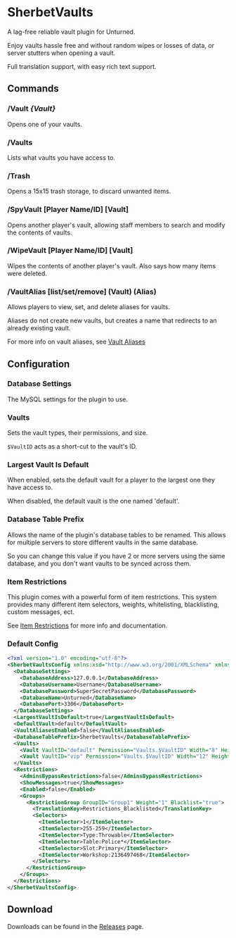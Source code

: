 # SherbetVaults
A lag-free reliable vault plugin for Unturned. 

Enjoy vaults hassle free and without random wipes or losses of data, or server stutters when opening a vault.

Full translation support, with easy rich text support.

## Commands
### /Vault *{Vault}*
Opens one of your vaults.

### /Vaults
Lists what vaults you have access to.

### /Trash
Opens a 15x15 trash storage, to discard unwanted items.

### /SpyVault [Player Name/ID] [Vault]
Opens another player's vault, allowing staff members to search and modify the contents of vaults.

### /WipeVault [Player Name/ID] [Vault]
Wipes the contents of another player's vault. Also says how many items were deleted.

### /VaultAlias [list/set/remove] (Vault) (Alias)
Allows players to view, set, and delete aliases for vaults.

Aliases do not create new vaults, but creates a name that redirects to an already existing vault.

For more info on vault aliases, see <a href="https://github.com/ShimmyMySherbet/SherbetVaults/blob/master/VaultAliases.md">Vault Aliases</a>

## Configuration

### Database Settings
The MySQL settings for the plugin to use.

### Vaults
Sets the vault types, their permissions, and size.

`$VaultID` acts as a short-cut to the vault's ID.

### Largest Vault Is Default
When enabled, sets the default vault for a player to the largest one they have access to.

When disabled, the default vault is the one named 'default'.

### Database Table Prefix
Allows the name of the plugin's database tables to be renamed. This allows for multiple servers to store different vaults in the same database.

So you can change this value if you have 2 or more servers using the same database, and you don't want vaults to be synced across them.

### Item Restrictions
This plugin comes with a powerful form of item restrictions. This system provides many different item selectors, weights, whitelisting, blacklisting, custom messages, ect.

See <a href="https://github.com/ShimmyMySherbet/SherbetVaults/blob/master/ItemRestrictions.md">Item Restrictions</a> for more info and documentation.

### Default Config
```xml
<?xml version="1.0" encoding="utf-8"?>
<SherbetVaultsConfig xmlns:xsd="http://www.w3.org/2001/XMLSchema" xmlns:xsi="http://www.w3.org/2001/XMLSchema-instance">
  <DatabaseSettings>
    <DatabaseAddress>127.0.0.1</DatabaseAddress>
    <DatabaseUsername>Username</DatabaseUsername>
    <DatabasePassword>SuperSecretPassword</DatabasePassword>
    <DatabaseName>Unturned</DatabaseName>
    <DatabasePort>3306</DatabasePort>
  </DatabaseSettings>
  <LargestVaultIsDefault>true</LargestVaultIsDefault>
  <DefaultVault>default</DefaultVault>
  <VaultAliasesEnabled>false</VaultAliasesEnabled>
  <DatabaseTablePrefix>SherbetVaults</DatabaseTablePrefix>
  <Vaults>
    <Vault VaultID="default" Permission="Vaults.$VaultID" Width="8" Height="8" />
    <Vault VaultID="vip" Permission="Vaults.$VaultID" Width="12" Height="12" />
  </Vaults>
  <Restrictions>
    <AdminsBypassRestrictions>false</AdminsBypassRestrictions>
    <ShowMessages>true</ShowMessages>
    <Enabled>false</Enabled>
    <Groups>
      <RestrictionGroup GroupID="Group1" Weight="1" Blacklist="true">
        <TranslationKey>Restrictions_Blacklisted</TranslationKey>
        <Selectors>
          <ItemSelector>1</ItemSelector>
          <ItemSelector>255-259</ItemSelector>
          <ItemSelector>Type:Throwable</ItemSelector>
          <ItemSelector>Table:Police*</ItemSelector>
          <ItemSelector>Slot:Primary</ItemSelector>
          <ItemSelector>Workshop:2136497468</ItemSelector>
        </Selectors>
      </RestrictionGroup>
    </Groups>
  </Restrictions>
</SherbetVaultsConfig>
```

## Download
Downloads can be found in the <a href="https://github.com/ShimmyMySherbet/SherbetVaults/releases/">Releases</a> page.
